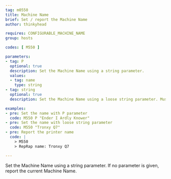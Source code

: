 ```yaml
---
tag: m0550
title: Machine Name
brief: Set / report the Machine Name
author: thinkyhead

requires: CONFIGURABLE_MACHINE_NAME
group: hosts

codes: [ M550 ]

parameters:
- tag: P
  optional: true
  description: Set the Machine Name using a string parameter.
  values:
  - tag: name
    type: string
- tag: string
  optional: true
  description: Set the Machine Name using a loose string parameter. Must be a quoted string if it starts with "P."

examples:
- pre: Set the name with P parameter
  code: M550 P "Ender I Ardly Knower"
- pre: Set the name with loose string parameter
  code: M550 "Tronxy Q7"
- pre: Report the printer name
  code: |
    > M550
    > RepRap name: Tronxy Q7

---
```


Set the Machine Name using a string parameter. If no parameter is given, report the current Machine Name.